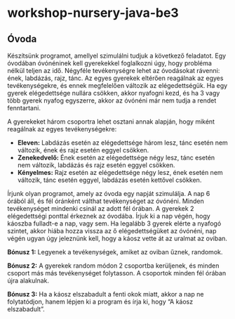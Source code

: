 # workshop-nursery-java-be3

## Óvoda
Készítsünk programot, amellyel szimulálni tudjuk a következő feladatot. Egy óvodában óvónéninek kell gyerekekkel foglalkozni úgy, hogy probléma nélkül teljen az idő. Négyféle tevékenységre lehet az óvodásokat rávenni: ének, labdázás, rajz, tánc. Az egyes gyerekek eltérően reagálnak az egyes tevékenységekre, és ennek megfelelően változik az elégedettségük. Ha egy gyerek elégedettsége nullára csökken, akkor nyafogni kezd, és ha 3 vagy több gyerek nyafog egyszerre, akkor az óvónéni már nem tudja a rendet fenntartani.

A gyerekeket három csoportra lehet osztani annak alapján, hogy miként reagálnak az egyes tevékenységekre:
* **Eleven:** Labdázás esetén az elégedettsége három lesz, tánc esetén nem változik, ének és rajz esetén eggyel csökken.
* **Zenekedvelő:** Ének esetén az elégedettsége négy lesz, tánc esetén nem változik, labdázás és rajz esetén eggyel csökken.
* **Kényelmes:** Rajz esetén az elégedettsége négy lesz, ének esetén nem változik, tánc esetén eggyel, labdázás esetén kettővel csökken.

Írjunk olyan programot, amely az óvoda egy napját szimulálja. A nap 6 órából áll, és fél óránként válthat tevékenységet az óvónéni. Minden tevékenységet mindenki csinál az adott fél órában. A gyerekek 2 elégedettségi ponttal érkeznek az óvodába. Írjuk ki a nap végén, hogy káoszba fulladt-e a nap, vagy sem. Ha legalább 3 gyerek elérte a nyafogó szintet, akkor hiába hozza vissza az ő elégedettségüket az óvónéni, nap végén ugyan úgy jeleznünk kell, hogy a káosz vette át az uralmat az oviban.

**Bónusz 1:** Legyenek a tevékenységek, amiket az oviban űznek, randomok.

**Bónusz 2:** A gyerekek random módon 2 csoportba kerüljenek, és minden csoport más más tevékenységet folytasson. A csoportok minden fél órában újra alakulnak.

**Bónusz 3:** Ha a káosz elszabadult a fenti okok miatt, akkor a nap ne folytatódjon, hanem lépjen ki a program és írja ki, hogy “A káosz elszabadult”.